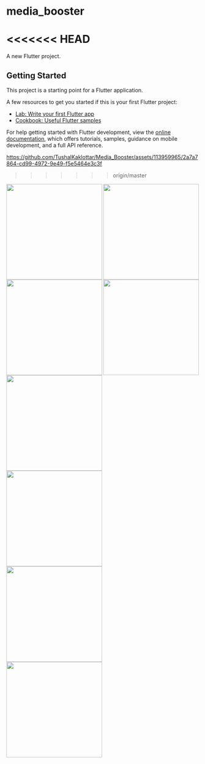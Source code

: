 # media_booster

<<<<<<< HEAD
=======
A new Flutter project.

## Getting Started

This project is a starting point for a Flutter application.

A few resources to get you started if this is your first Flutter project:

- [Lab: Write your first Flutter app](https://docs.flutter.dev/get-started/codelab)
- [Cookbook: Useful Flutter samples](https://docs.flutter.dev/cookbook)

For help getting started with Flutter development, view the
[online documentation](https://docs.flutter.dev/), which offers tutorials,
samples, guidance on mobile development, and a full API reference.


https://github.com/TushalKaklottar/Media_Booster/assets/113959965/2a7a7864-cd99-4972-9e49-f5e5464e3c3f

>>>>>>> origin/master
<img align="left" src="https://github.com/TushalKaklottar/Media_Booster/assets/113959965/3b0b9998-43e5-44e2-a217-476243f4c8ef" width="250px">
<img align="left" src="https://github.com/TushalKaklottar/Media_Booster/assets/113959965/0eca23ae-7d01-4005-99c7-d261e1ccb50b" width="250px">
<img src="https://github.com/TushalKaklottar/Media_Booster/assets/113959965/2183d263-fd9a-4bcc-9a47-29638a6a9430" width="250px">

<img align="left" src="https://github.com/TushalKaklottar/Media_Booster/assets/113959965/7ba22cdf-f686-4478-abde-281ceee15135" width="250px">
<img align="left" src="https://github.com/TushalKaklottar/Media_Booster/assets/113959965/9d7b76c1-1edd-4c8c-8901-bcdc4b69a34d" width="250px">
<img src="https://github.com/TushalKaklottar/Media_Booster/assets/113959965/edc73e87-bdab-4955-bf82-6f6dd2885461" width="250px">

<img align="left" src="https://github.com/TushalKaklottar/Media_Booster/assets/113959965/b5c700ff-3618-4465-86d3-a88c43e68009" width="250px">
<img align="left" src="https://github.com/TushalKaklottar/Media_Booster/assets/113959965/3ec84995-4712-4a89-842c-1187322bb128" width="250px">


